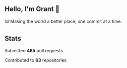 ## Hello, I'm Grant 👋

⌨️  Making the world a better place, one commit at a time.


## Stats

Submitted **465** pull requests

Contributed to **63** repositories
